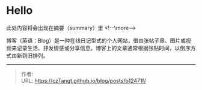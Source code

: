 # Hello

此处内容将会出现在摘要（summary）里
&lt;!--\more--&gt;


博客（英语：Blog）是一种在线日记型式的个人网站，借由张帖子章、图片或视频来记录生活、抒发情感或分享信息。博客上的文章通常根据张贴时间，以倒序方式由新到旧排列。


---

> 作者:   
> URL: https://czTangt.github.io/blog/posts/b12471f/  

